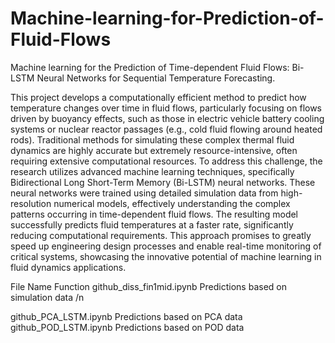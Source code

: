 # Machine-learning-for-Prediction-of-Fluid-Flows
Machine learning for the Prediction of Time-dependent Fluid Flows: Bi-LSTM Neural Networks for Sequential Temperature Forecasting. 

This project develops a computationally efficient method to predict how temperature changes over time in fluid flows, particularly focusing on flows driven by buoyancy effects, such as those in electric vehicle battery cooling systems or nuclear reactor passages (e.g., cold fluid flowing around heated rods). Traditional methods for simulating these complex thermal fluid dynamics are highly accurate but extremely resource-intensive, often requiring extensive computational resources. To address this challenge, the research utilizes advanced machine learning techniques, specifically Bidirectional Long Short-Term Memory (Bi-LSTM) neural networks. These neural networks were trained using detailed simulation data from high-resolution numerical models, effectively understanding the complex patterns occurring in time-dependent fluid flows. The resulting model successfully predicts fluid temperatures at a faster rate, significantly reducing computational requirements. This approach promises to greatly speed up engineering design processes and enable real-time monitoring of critical systems, showcasing the innovative potential of machine learning in fluid dynamics applications.

File Name                      Function
github_diss_fin1mid.ipynb      Predictions based on simulation data /n

github_PCA_LSTM.ipynb          Predictions based on PCA data
github_POD_LSTM.ipynb          Predictions based on POD data
